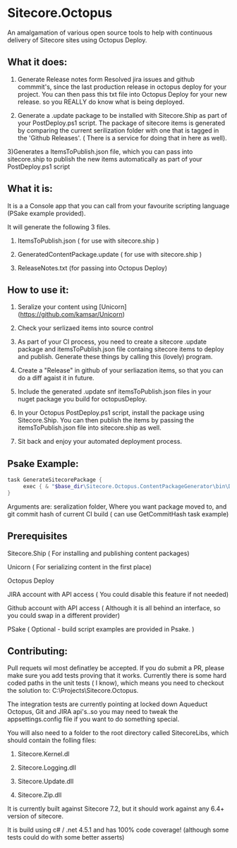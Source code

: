 Sitecore.Octopus
================

An amalgamation of various open source tools to help with continuous delivery of Sitecore sites using Octopus Deploy. 


What it does:
------

1) Generate Release notes form Resolved jira issues and github commmit's, since the last production release in octopus deploy for your project. You can then pass this txt file into Octopus Deploy for your new release. so you REALLY do know what is being deployed.

2) Generate a .update package to be installed with Sitecore.Ship as part of your PostDeploy.ps1 script. The package of sitecore items is generated by comparing the current serilization folder with one that is tagged in the 'Github Releases'. ( There is a service for doing that in here as well).

3)Generates a  ItemsToPublish.json file, which you can pass into sitecore.ship to publish the new items automatically as part of your PostDeploy.ps1 script

What it is:
------

It is a a Console app that you can call from your favourite scripting language (PSake example provided).

It will generate the following 3 files. 

1) ItemsToPublish.json ( for use with sitecore.ship )

2) GeneratedContentPackage.update ( for use with sitecore.ship )

3) ReleaseNotes.txt (for passing into Octopus Deploy)

How to use it:
------
1) Seralize your content using [Unicorn] (https://github.com/kamsar/Unicorn)

2) Check your serlizaed items into source control

3) As part of your CI process,  you need to create a sitecore .update package and itemsToPublish.json file containg sitecore items to deploy and publish. Generate these things by calling this (lovely) program. 

4) Create a "Release" in github of your serliazation items, so that you can do a diff agaist it in future.

5) Include the generated .update snf itemsToPublish.json files in your nuget package you build for octopusDeploy.

6) In your Octopus PostDeploy.ps1 script, install the package using Sitecore.Ship. You can then publish the items by passing the itemsToPublish.json file into sitecore.ship as well.

7) Sit back and enjoy your automated deployment process.


Psake Example:
------

```PowerShell
task GenerateSitecorePackage {
     exec { & "$base_dir\Sitecore.Octopus.ContentPackageGenerator\bin\Debug\Sitecore.Octopus.ContentPackageGenerator.exe" "$source" "$packageDestination" "1e5b544554a5fbbb6d793721dc45fc2eca5439c9"}
}
```

 Arguments are:  seralization folder, Where you want package moved to, and git commit hash of current  CI build ( can use GetCommitHash task example)



Prerequisites
------

Sitecore.Ship ( For installing and publishing content packages)

Unicorn ( For serializing content in the first place) 

Octopus Deploy 

JIRA account with API access ( You could disable this feature if not needed)

Github account with API access ( Although it is all behind an interface, so you could swap in a different provider)

PSake ( Optional - build script examples are provided in Psake. )

Contributing:
------

Pull requets wil most definatley be accepted. If you do submit a PR, please make sure you add tests proving that it works. Currently there is some hard coded paths in the unit tests ( I know), which means you need to checkout the solution to: C:\\Projects\\Sitecore.Octopus.

The integration tests are currently pointing at locked down Aqueduct Octopus, Git and JIRA api's..so you may need to tweak the appsettings.config file if you want to do something special.

You will also need to a folder to the root directory called SitecoreLibs, which should contain the folling files:

1) Sitecore.Kernel.dl

2) Sitecore.Logging.dll

3) Sitecore.Update.dll

4) Sitecore.Zip.dll

It is currently built against Sitecore 7.2, but it should work against any 6.4+ version of sitecore.

It is build using c# / .net 4.5.1 and has 100% code coverage! (although some tests could do with some better asserts)
